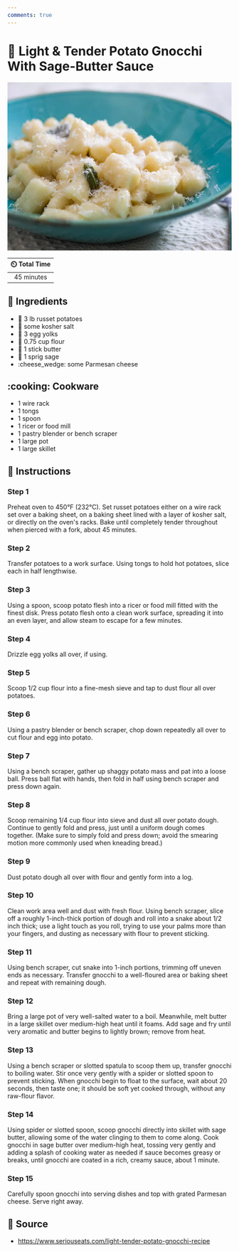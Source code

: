 ```yaml
---
comments: true
---
```

# :spaghetti: Light & Tender Potato Gnocchi With Sage-Butter Sauce

![Light and Tender Potato Gnocchi With Sage-Butter Sauce](../assets/images/light-and-tender-potato-gnocchi-with-sage-butter-sauce.png)

| :timer_clock: Total Time |
|:-----------------------: |
| 45 minutes |

## :salt: Ingredients

- :potato: 3 lb russet potatoes
- :salt: some kosher salt
- :egg: 3 egg yolks
- :ear_of_rice: 0.75 cup flour
- :butter: 1 stick butter
- :fallen_leaf: 1 sprig sage
- :cheese_wedge: some Parmesan cheese

## :cooking: Cookware

- 1 wire rack
- 1 tongs
- 1 spoon
- 1 ricer or food mill
- 1 pastry blender or bench scraper
- 1 large pot
- 1 large skillet

## :pencil: Instructions

### Step 1

Preheat oven to 450°F (232°C). Set russet potatoes either on a wire rack set over a baking sheet, on a baking sheet
lined with a layer of kosher salt, or directly on the oven's racks. Bake until completely tender throughout when pierced
with a fork, about 45 minutes.

### Step 2

Transfer potatoes to a work surface. Using tongs to hold hot potatoes, slice each in half lengthwise.

### Step 3

Using a spoon, scoop potato flesh into a ricer or food mill fitted with the finest disk. Press potato flesh onto a clean
work surface, spreading it into an even layer, and allow steam to escape for a few minutes.

### Step 4

Drizzle egg yolks all over, if using.

### Step 5

Scoop 1/2 cup flour into a fine-mesh sieve and tap to dust flour all over potatoes.

### Step 6

Using a pastry blender or bench scraper, chop down repeatedly all over to cut flour and egg into potato.

### Step 7

Using a bench scraper, gather up shaggy potato mass and pat into a loose ball. Press ball flat with hands, then fold in
half using bench scraper and press down again.

### Step 8

Scoop remaining 1/4 cup flour into sieve and dust all over potato dough. Continue to gently fold and press, just until a
uniform dough comes together. (Make sure to simply fold and press down; avoid the smearing motion more commonly used
when kneading bread.)

### Step 9

Dust potato dough all over with flour and gently form into a log.

### Step 10

Clean work area well and dust with fresh flour. Using bench scraper, slice off a roughly 1-inch-thick portion of dough
and roll into a snake about 1/2 inch thick; use a light touch as you roll, trying to use your palms more than your
fingers, and dusting as necessary with flour to prevent sticking.

### Step 11

Using bench scraper, cut snake into 1-inch portions, trimming off uneven ends as necessary. Transfer gnocchi to a
well-floured area or baking sheet and repeat with remaining dough.

### Step 12

Bring a large pot of very well-salted water to a boil. Meanwhile, melt butter in a large skillet over medium-high heat
until it foams. Add sage and fry until very aromatic and butter begins to lightly brown; remove from heat.

### Step 13

Using a bench scraper or slotted spatula to scoop them up, transfer gnocchi to boiling water. Stir once very gently with
a spider or slotted spoon to prevent sticking. When gnocchi begin to float to the surface, wait about 20 seconds, then
taste one; it should be soft yet cooked through, without any raw-flour flavor.

### Step 14

Using spider or slotted spoon, scoop gnocchi directly into skillet with sage butter, allowing some of the water clinging
to them to come along. Cook gnocchi in sage butter over medium-high heat, tossing very gently and adding a splash of
cooking water as needed if sauce becomes greasy or breaks, until gnocchi are coated in a rich, creamy sauce, about 1
minute.

### Step 15

Carefully spoon gnocchi into serving dishes and top with grated Parmesan cheese. Serve right away.

## :link: Source

- <https://www.seriouseats.com/light-tender-potato-gnocchi-recipe>
